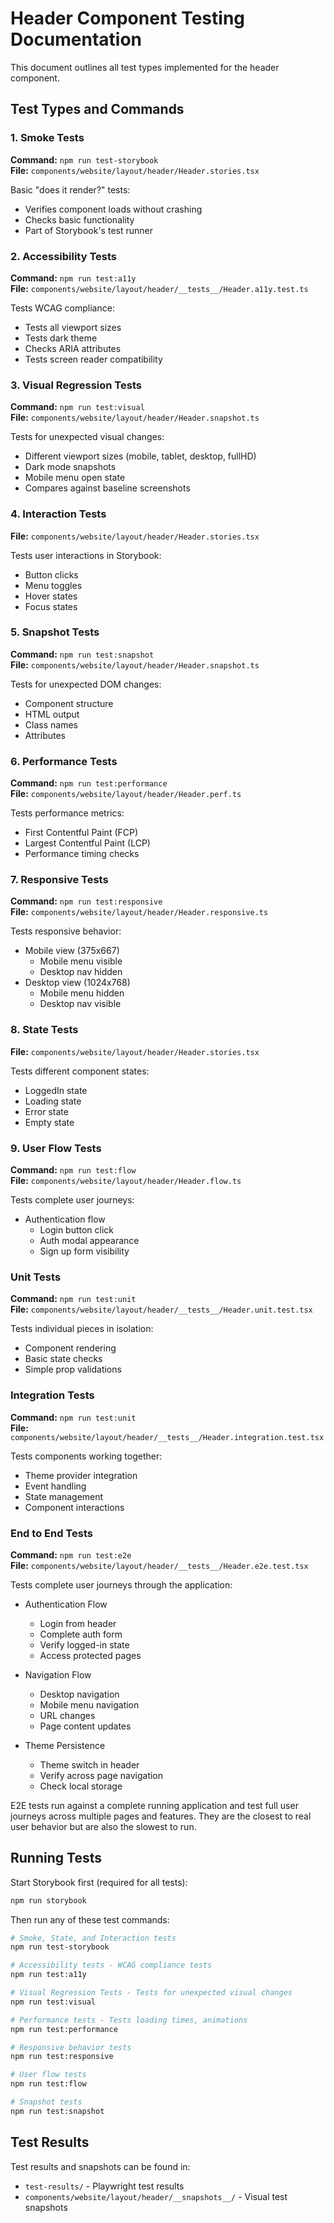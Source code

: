 # Header Component Testing Documentation

This document outlines all test types implemented for the header component.

## Test Types and Commands

### 1. Smoke Tests

**Command:** `npm run test-storybook`  
**File:** `components/website/layout/header/Header.stories.tsx`

Basic "does it render?" tests:

- Verifies component loads without crashing
- Checks basic functionality
- Part of Storybook's test runner

### 2. Accessibility Tests

**Command:** `npm run test:a11y`  
**File:** `components/website/layout/header/__tests__/Header.a11y.test.ts`

Tests WCAG compliance:

- Tests all viewport sizes
- Tests dark theme
- Checks ARIA attributes
- Tests screen reader compatibility

### 3. Visual Regression Tests

**Command:** `npm run test:visual`  
**File:** `components/website/layout/header/Header.snapshot.ts`

Tests for unexpected visual changes:

- Different viewport sizes (mobile, tablet, desktop, fullHD)
- Dark mode snapshots
- Mobile menu open state
- Compares against baseline screenshots

### 4. Interaction Tests

**File:** `components/website/layout/header/Header.stories.tsx`

Tests user interactions in Storybook:

- Button clicks
- Menu toggles
- Hover states
- Focus states

### 5. Snapshot Tests

**Command:** `npm run test:snapshot`  
**File:** `components/website/layout/header/Header.snapshot.ts`

Tests for unexpected DOM changes:

- Component structure
- HTML output
- Class names
- Attributes

### 6. Performance Tests

**Command:** `npm run test:performance`  
**File:** `components/website/layout/header/Header.perf.ts`

Tests performance metrics:

- First Contentful Paint (FCP)
- Largest Contentful Paint (LCP)
- Performance timing checks

### 7. Responsive Tests

**Command:** `npm run test:responsive`  
**File:** `components/website/layout/header/Header.responsive.ts`

Tests responsive behavior:

- Mobile view (375x667)
    - Mobile menu visible
    - Desktop nav hidden
- Desktop view (1024x768)
    - Mobile menu hidden
    - Desktop nav visible

### 8. State Tests

**File:** `components/website/layout/header/Header.stories.tsx`

Tests different component states:

- LoggedIn state
- Loading state
- Error state
- Empty state

### 9. User Flow Tests

**Command:** `npm run test:flow`  
**File:** `components/website/layout/header/Header.flow.ts`

Tests complete user journeys:

- Authentication flow
    - Login button click
    - Auth modal appearance
    - Sign up form visibility

### Unit Tests

**Command:** `npm run test:unit`  
**File:** `components/website/layout/header/__tests__/Header.unit.test.tsx`

Tests individual pieces in isolation:

- Component rendering
- Basic state checks
- Simple prop validations

### Integration Tests

**Command:** `npm run test:unit`  
**File:** `components/website/layout/header/__tests__/Header.integration.test.tsx`

Tests components working together:

- Theme provider integration
- Event handling
- State management
- Component interactions

### End to End Tests

**Command:** `npm run test:e2e`  
**File:** `components/website/layout/header/__tests__/Header.e2e.test.tsx`

Tests complete user journeys through the application:

- Authentication Flow

    - Login from header
    - Complete auth form
    - Verify logged-in state
    - Access protected pages

- Navigation Flow

    - Desktop navigation
    - Mobile menu navigation
    - URL changes
    - Page content updates

- Theme Persistence
    - Theme switch in header
    - Verify across page navigation
    - Check local storage

E2E tests run against a complete running application and test full user journeys across multiple pages and features. They are the closest to real user behavior but are also the slowest to run.

## Running Tests

Start Storybook first (required for all tests):

```bash
npm run storybook
```

Then run any of these test commands:

```bash
# Smoke, State, and Interaction tests
npm run test-storybook

# Accessibility tests - WCAG compliance tests
npm run test:a11y

# Visual Regression Tests - Tests for unexpected visual changes
npm run test:visual

# Performance tests - Tests loading times, animations
npm run test:performance

# Responsive behavior tests
npm run test:responsive

# User flow tests
npm run test:flow

# Snapshot tests
npm run test:snapshot
```

## Test Results

Test results and snapshots can be found in:

- `test-results/` - Playwright test results
- `components/website/layout/header/__snapshots__/` - Visual test snapshots
